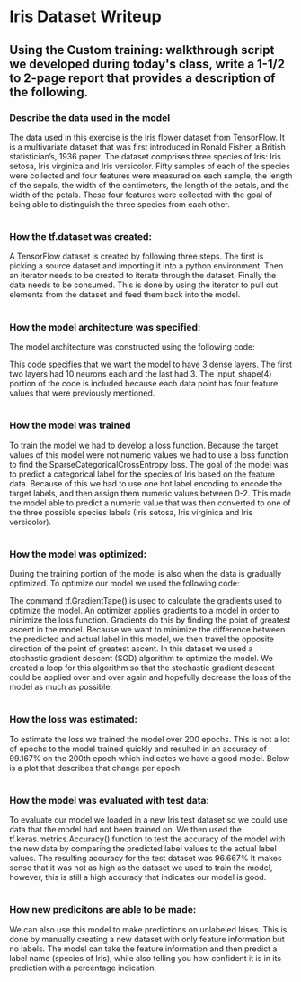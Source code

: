 # Iris Dataset Writeup
## Using the Custom training: walkthrough script we developed during today's class, write a 1-1/2 to 2-page report that provides a description of the following.

### Describe the data used in the model

The data used in this exercise is the Iris flower dataset from TensorFlow. It is a multivariate dataset that was first introduced in Ronald Fisher, a British statistician’s, 1936  paper. The dataset comprises three species of Iris: Iris setosa, Iris virginica and Iris versicolor. Fifty samples of each of the species were collected and four features were measured on each sample, the length of the sepals, the width of the centimeters, the length of the petals, and the width of the petals. These four features were collected with the goal of being able to distinguish the three species from each other. 

#

### How the tf.dataset was created:

A TensorFlow dataset is created by following three steps. The first is picking a source dataset and importing it into a python environment. Then an iterator needs to be created to iterate through the dataset. Finally the data needs to be consumed. This is done by using the iterator to pull out elements from the dataset and feed them back into the model. 

#

### How the model architecture was specified:


The model architecture was constructed using the following code:


This code specifies that we want the model to have 3 dense layers. The first two layers had 10 neurons each and the last had 3. The input_shape(4) portion of the code is included because each data point has four feature values that were previously mentioned. 

#

### How the model was trained

To train the model we had to develop a loss function. Because the target values of this model were not numeric values we had to use a loss function to find the SparseCategoricalCrossEntropy loss. The goal of the model was to predict a categorical label for the species of Iris based on the feature data. Because of this we had to use one hot label encoding to encode the target  labels, and then assign them numeric values between 0-2. This made the model able to predict a numeric value that was then converted to one of the three possible species labels (Iris setosa, Iris virginica and Iris versicolor). 

#

### How the model was optimized:

During the training portion of the model is also when the data is gradually optimized. To optimize our model we used the following code:


The command tf.GradientTape() is used to calculate the gradients used to optimize the model. An optimizer applies gradients to a model in order to minimize the loss function. Gradients do this by finding the point of greatest ascent in the model. Because we want to minimize the difference between the predicted and actual label in this model, we then travel the opposite direction of the point of greatest ascent. In this dataset we used a stochastic gradient descent (SGD) algorithm to optimize the model. We created a loop for this algorithm so that the stochastic gradient descent could be applied over and over again and hopefully decrease the loss of the model as much as possible. 

#

### How the loss was estimated:

To estimate the loss we trained the model over 200 epochs. This is not a lot of epochs to the model trained quickly and resulted in an accuracy of 99.167% on the 200th epoch which indicates we have a good model. Below is a plot that describes that change per epoch:

#

### How the model was evaluated with test data:

To evaluate our model we loaded in a new Iris test dataset so we could use data that the model had not been trained on. We then used the tf.keras.metrics.Accuracy() function to test the accuracy of the model with the new data by comparing the predicted label values to the actual label values. The resulting accuracy for the test dataset was 96.667% It makes sense that it was not as high as the dataset we used to train the model, however, this is still a high accuracy that indicates our model is good.


#

### How new predicitons are able to be made:
 
We can also use this model to make predictions on unlabeled Irises. This is done by manually creating a new dataset with only feature information but no labels. The model can take the feature information and then predict a label name (species of Iris), while also telling you how confident it is in its prediction with a percentage indication. 

